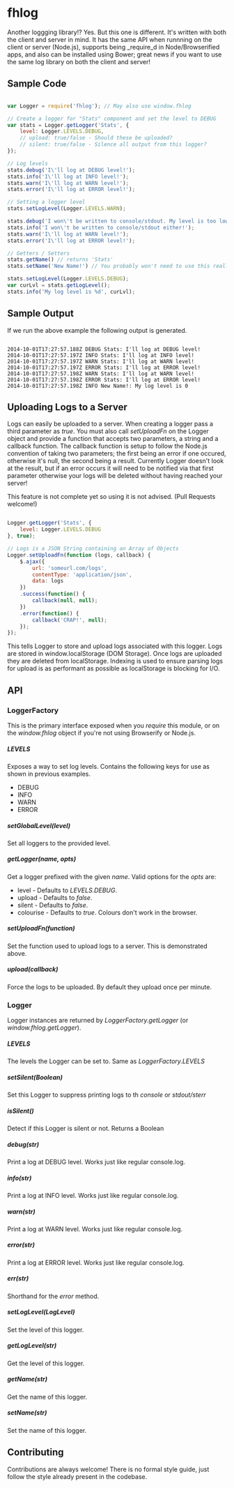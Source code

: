 fhlog
======

Another loggging library!? Yes. But this one is different. It's written with 
both the client and server in mind. It has the same API when runnning on the 
client or server (Node.js), supports being _require_d in Node/Browserified 
apps, and also can be installed using Bower; great news if you want to use the 
same log library on both the client and server!

## Sample Code
```javascript

var Logger = require('fhlog'); // May also use window.fhlog

// Create a logger for "Stats" component and set the level to DEBUG
var stats = Logger.getLogger('Stats', {
    level: Logger.LEVELS.DEBUG,
    // upload: true/false - Should these be uploaded?
    // silent: true/false - Silence all output from this logger?
});

// Log levels
stats.debug('I\'ll log at DEBUG level!');
stats.info('I\'ll log at INFO level!');
stats.warn('I\'ll log at WARN level!');
stats.error('I\'ll log at ERROR level!');

// Setting a logger level
stats.setLogLevel(Logger.LEVELS.WARN);

stats.debug('I won\'t be written to console/stdout. My level is too low.');
stats.info('I won\'t be written to console/stdout either!');
stats.warn('I\'ll log at WARN level!');
stats.error('I\'ll log at ERROR level!');

// Getters / Setters
stats.getName() // returns 'Stats'
stats.setName('New Name!') // You probably won't need to use this really

stats.setLogLevel(Logger.LEVELS.DEBUG);
var curLvl = stats.getLogLevel();
stats.info('My log level is %d', curLvl);

```

## Sample Output
If we run the above example the following output is generated.

```

2014-10-01T17:27:57.188Z DEBUG Stats: I'll log at DEBUG level!
2014-10-01T17:27:57.197Z INFO Stats: I'll log at INFO level!
2014-10-01T17:27:57.197Z WARN Stats: I'll log at WARN level!
2014-10-01T17:27:57.197Z ERROR Stats: I'll log at ERROR level!
2014-10-01T17:27:57.198Z WARN Stats: I'll log at WARN level!
2014-10-01T17:27:57.198Z ERROR Stats: I'll log at ERROR level!
2014-10-01T17:27:57.198Z INFO New Name!: My log level is 0

```

## Uploading Logs to a Server
Logs can easily be uploaded to a server. When creating a logger pass a third
parameter as *true*. You must also call *setUploadFn* on the Logger object and 
provide a function that accepts two parameters, a string and a callback 
function. The callback function is setup to follow the Node.js convention of 
taking two parameters; the first being an error if one occured, otherwise it's
null, the second being a result. Currently Logger doesn't look at the result, 
but if an error occurs it will need to be notified via that first parameter 
otherwise your logs will be deleted without having reached your server!

This feature is not complete yet so using it is not advised. (Pull Requests 
welcome!)

```javascript

Logger.getLogger('Stats', {
	level: Logger.LEVELS.DEBUG
}, true);

// Logs is a JSON String containing an Array of Objects
Logger.setUploadFn(function (logs, callback) {
	$.ajax({
		url: 'someurl.com/logs',
		contentType: 'application/json',
		data: logs
	})
	.success(function() {
		callback(null, null);
	})
	.error(function() {
		callback('CRAP!', null);
	});
});

```

This tells Logger to store and upload logs associated with this logger. Logs 
are stored in window.localStorage (DOM Storage). Once logs are uploaded they 
are deleted from localStorage. Indexing is used to ensure parsing logs for 
upload is as performant as possible as localStorage is blocking for I/O.

## API

### LoggerFactory
This is the primary interface exposed when you _require_ this module, or on the 
_window.fhlog_ object if you're not using Browserify or Node.js.

##### LEVELS
Exposes a way to set log levels. Contains the following keys for use as shown 
in previous examples.

* DEBUG
* INFO
* WARN
* ERROR

##### setGlobalLevel(level)
Set all loggers to the provided level.

##### getLogger(name, opts)
Get a logger prefixed with the given _name_. Valid options for the _opts_ are:

* level - Defaults to _LEVELS.DEBUG_.
* upload - Defaults to _false_.
* silent - Defaults to _false_.
* colourise - Defaults to _true_. Colours don't work in the browser.

##### setUploadFn(function)
Set the function used to upload logs to a server. This is demonstrated above.

##### upload(callback)
Force the logs to be uploaded. By default they upload once per minute.


### Logger
Logger instances are returned by _LoggerFactory.getLogger_ 
(or _window.fhlog.getLogger_).

##### LEVELS
The levels the Logger can be set to. Same as _LoggerFactory.LEVELS_

##### setSilent(Boolean)
Set this Logger to suppress printing logs to th _console_ or _stdout/sterr_

##### isSilent()
Detect if this Logger is silent or not. Returns a Boolean

##### debug(str)
Print a log at DEBUG level. Works just like regular console.log.

##### info(str)
Print a log at INFO level. Works just like regular console.log.

##### warn(str)
Print a log at WARN level. Works just like regular console.log.

##### error(str)
Print a log at ERROR level. Works just like regular console.log.

##### err(str)
Shorthand for the _error_ method.

##### setLogLevel(LogLevel)
Set the level of this logger.

##### getLogLevel(str)
Get the level of this logger.

##### getName(str)
Get the name of this logger.

##### setName(str)
Set the name of this logger.


## Contributing
Contributions are always welcome! There is no formal style guide, just follow 
the style already present in the codebase.
